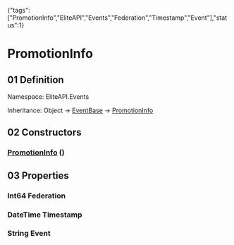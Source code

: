 {"tags":["PromotionInfo","EliteAPI","Events","Federation","Timestamp","Event"],"status":1}

# PromotionInfo

## 01 Definition

Namespace: <span class='code'>EliteAPI.Events</span>

Inheritance: <span class='code'>Object</span> → <span class='code'>[EventBase](../../EliteAPI/Events/EventBase.html)</span> → <span class='code'>[PromotionInfo](../../EliteAPI/Events/PromotionInfo.html)</span>

## 02 Constructors

### <span class='code'>[PromotionInfo](../../EliteAPI/Events/PromotionInfo.html)</span> ()

## 03 Properties

### <span class='code'>Int64</span> Federation

### <span class='code'>DateTime</span> Timestamp

### <span class='code'>String</span> Event

